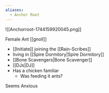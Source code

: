 ```yaml
---
aliases:
  - Anchor Root
---
```

![[Anchorroot-1744159920045.png]]

Female Ant [[gnoll]]
* [[Initiate]] joining the [[Rain-Scribes]] 
* living in [[Spire Dormitory|Spire Dormitory]]
* [[Bone Scavengers|Bone Scavenger]]
* [[DJs|DJ]]
* Has a chicken familiar
	* Was feeding it ants?

Seems Anxious
